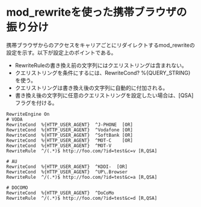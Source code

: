 ﻿# mod_rewriteを使った携帯ブラウザの振り分け

携帯ブラウザからのアクセスをキャリアごとにリダイレクトするmod_rewriteの設定を示す。以下が設定上のポイントである。

- RewriteRuleの書き換え前の文字列にはクエリストリングは含まれない。
- クエリストリングを条件にするには、RewriteCond? %{QUERY_STRING} を使う。
- クエリストリングは書き換え後の文字列に自動的に付加される。
- 書き換え後の文字列に任意のクエリストリングを設定したい場合は、[QSA]フラグを付ける。 

```clike
RewriteEngine On
# VODA
RewriteCond  %{HTTP_USER_AGENT}  ^J-PHONE  [OR]
RewriteCond  %{HTTP_USER_AGENT}  ^Vodafone [OR]
RewriteCond  %{HTTP_USER_AGENT}  ^SoftBank [OR]
RewriteCond  %{HTTP_USER_AGENT}  ^MOT-C    [OR]
RewriteCond  %{HTTP_USER_AGENT}  ^MOT-V
RewriteRule  ^/(.*)$ http://foo.com/?id=test&c=v [R,QSA]

# AU
RewriteCond  %{HTTP_USER_AGENT}  ^KDDI-  [OR]
RewriteCond  %{HTTP_USER_AGENT}  ^UP\.Browser
RewriteRule  ^/(.*)$ http://foo.com/?id=test&c=a [R,QSA]

# DOCOMO
RewriteCond  %{HTTP_USER_AGENT}  ^DoCoMo
RewriteRule  ^/(.*)$ http://foo.com/?id=test&c=d [R,QSA]
```
